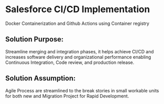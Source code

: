 # Salesforce CI/CD Implementation 

  Docker Containerization and Github Actions using Container registry

## Solution Purpose:

Streamline merging and integration phases, it helps achieve CI/CD and increases software
delivery and organizational performance enabling Continuous Integration, Code review, 
and production release.

## Solution Assumption:

Agile Process are streamlined to the break stories in small workable units for both new and 
Migration Project for Rapid Development.

